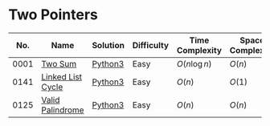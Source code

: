 # Two Pointers

| No.  | Name  | Solution | Difficulty | Time Complexity | Space Complexity |
| --- | --- | --- | --- | --- | --- |
| 0001 | [Two Sum](https://leetcode.com/problems/two-sum) | [Python3](https://leetcode.com/problems/two-sum/solutions/4017038/two-sums-python-easy-explanations/) | Easy | $O(n \log n)$ | $O(n)$ |
| 0141 | [Linked List Cycle](https://leetcode.com/problems/linked-list-cycle/) | [Python3](https://leetcode.com/problems/linked-list-cycle/solutions/4103808/linked-list-cycle-python-easy-explanations/) | Easy | $O(n)$ | $O(1)$ |
| 0125 | [Valid Palindrome](https://leetcode.com/problems/valid-palindrome/) | [Python3](https://leetcode.com/problems/valid-palindrome/solutions/4070564/valid-palindrome-python-easy-explanations/) | Easy | $O(n)$ | $O(n)$ |

